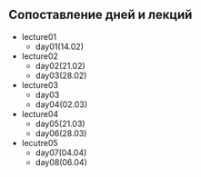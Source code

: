 ## Сопоставление дней и лекций

* lecture01
    + day01(14.02)
* lecture02
    + day02(21.02)
    + day03(28.02)
* lecture03
    + day03
    + day04(02.03)
* lecture04
    + day05(21.03)
    + day06(28.03)
* lecutre05
    + day07(04.04)
    + day08(06.04)

